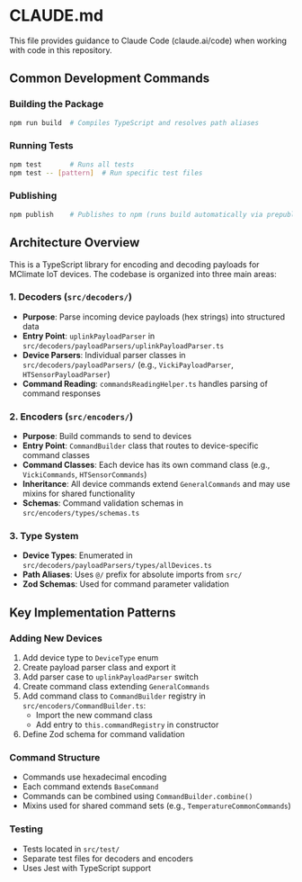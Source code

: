 # CLAUDE.md

This file provides guidance to Claude Code (claude.ai/code) when working with code in this repository.

## Common Development Commands

### Building the Package
```bash
npm run build  # Compiles TypeScript and resolves path aliases
```

### Running Tests
```bash
npm test       # Runs all tests
npm test -- [pattern]  # Run specific test files
```

### Publishing
```bash
npm publish    # Publishes to npm (runs build automatically via prepublishOnly)
```

## Architecture Overview

This is a TypeScript library for encoding and decoding payloads for MClimate IoT devices. The codebase is organized into three main areas:

### 1. Decoders (`src/decoders/`)
- **Purpose**: Parse incoming device payloads (hex strings) into structured data
- **Entry Point**: `uplinkPayloadParser` in `src/decoders/payloadParsers/uplinkPayloadParser.ts`
- **Device Parsers**: Individual parser classes in `src/decoders/payloadParsers/` (e.g., `VickiPayloadParser`, `HTSensorPayloadParser`)
- **Command Reading**: `commandsReadingHelper.ts` handles parsing of command responses

### 2. Encoders (`src/encoders/`)
- **Purpose**: Build commands to send to devices
- **Entry Point**: `CommandBuilder` class that routes to device-specific command classes
- **Command Classes**: Each device has its own command class (e.g., `VickiCommands`, `HTSensorCommands`)
- **Inheritance**: All device commands extend `GeneralCommands` and may use mixins for shared functionality
- **Schemas**: Command validation schemas in `src/encoders/types/schemas.ts`

### 3. Type System
- **Device Types**: Enumerated in `src/decoders/payloadParsers/types/allDevices.ts`
- **Path Aliases**: Uses `@/` prefix for absolute imports from `src/`
- **Zod Schemas**: Used for command parameter validation

## Key Implementation Patterns

### Adding New Devices
1. Add device type to `DeviceType` enum
2. Create payload parser class and export it
3. Add parser case to `uplinkPayloadParser` switch
4. Create command class extending `GeneralCommands`
5. Add command class to `CommandBuilder` registry in `src/encoders/CommandBuilder.ts`:
   - Import the new command class
   - Add entry to `this.commandRegistry` in constructor
6. Define Zod schema for command validation

### Command Structure
- Commands use hexadecimal encoding
- Each command extends `BaseCommand`
- Commands can be combined using `CommandBuilder.combine()`
- Mixins used for shared command sets (e.g., `TemperatureCommonCommands`)

### Testing
- Tests located in `src/test/`
- Separate test files for decoders and encoders
- Uses Jest with TypeScript support
